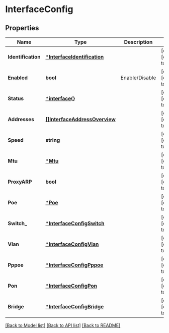 # InterfaceConfig

## Properties
Name | Type | Description | Notes
------------ | ------------- | ------------- | -------------
**Identification** | [***InterfaceIdentification**](InterfaceIdentification.md) |  | [optional] [default to null]
**Enabled** | **bool** | Enable/Disable | [optional] [default to null]
**Status** | [***interface{}**](interface{}.md) |  | [optional] [default to null]
**Addresses** | [**[]InterfaceAddressOverview**](InterfaceAddressOverview.md) |  | [optional] [default to null]
**Speed** | **string** |  | [optional] [default to null]
**Mtu** | [***Mtu**](MTU.md) |  | [optional] [default to null]
**ProxyARP** | **bool** |  | [optional] [default to null]
**Poe** | [***Poe**](POE.md) |  | [optional] [default to null]
**Switch_** | [***InterfaceConfigSwitch**](InterfaceConfig_switch.md) |  | [optional] [default to null]
**Vlan** | [***InterfaceConfigVlan**](InterfaceConfig_vlan.md) |  | [optional] [default to null]
**Pppoe** | [***InterfaceConfigPppoe**](InterfaceConfig_pppoe.md) |  | [optional] [default to null]
**Pon** | [***InterfaceConfigPon**](InterfaceConfig_pon.md) |  | [optional] [default to null]
**Bridge** | [***InterfaceConfigBridge**](InterfaceConfig_bridge.md) |  | [optional] [default to null]

[[Back to Model list]](../README.md#documentation-for-models) [[Back to API list]](../README.md#documentation-for-api-endpoints) [[Back to README]](../README.md)


